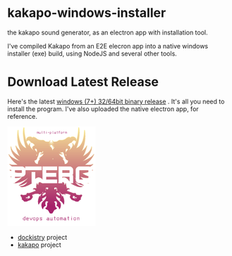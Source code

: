 # kakapo-windows-installer

the kakapo sound generator, as an electron app with installation tool.

I've compiled Kakapo from an E2E elecron app into a native windows installer (exe) build, using NodeJS and several other tools.

# Download Latest Release
Here's the latest [windows (7+) 32/64bit binary release](https://codedisruptive.com.s3.amazonaws.com/releases/kakapo-native.exe) .  It's all you need to install the program.  I've also uploaded the native electron app, for reference.

 
<img src="https://github.com/forktheweb/kakapo-windows-installer/blob/master/ptero-devops-automation.png" alt="ptero" width="200" />

- [dockistry](https://github.com/forktheweb/dockistry) project
- [kakapo](http://www.kakapo.co/#/) project
                                                                                                     
